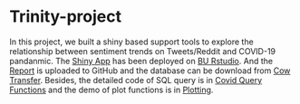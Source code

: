 # Trinity-project
In this project, we built a shiny based support tools to explore the relationship between sentiment trends on Tweets/Reddit and COVID-19 pandanmic.
The [Shiny App](https://bu-rstudio-connect.bu.edu/connect/#/apps/59/access) has been deployed on [BU Rstudio](https://bu-rstudio-connect.bu.edu/). And the [Report](https://shenhao60.github.io/Trinity-project/MA615-Final-Project.html) is uploaded to GitHub and the database can be download from [Cow Transfer](https://mssp2020.cowtransfer.com/s/8c75ea77b46944). Besides, the detailed code of SQL query is in [Covid Query Functions](https://shenhao60.github.io/Trinity-project/Covid-query-functions.html) and the demo of plot functions is in [Plotting](https://shenhao60.github.io/Trinity-project/Demo-of-plotting.html).


